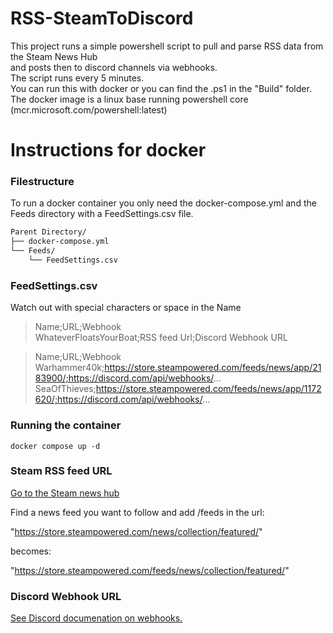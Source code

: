 # RSS-SteamToDiscord

This project runs a simple powershell script to pull and parse RSS data from the Steam News Hub  
and posts then to discord channels via webhooks.  
The script runs every 5 minutes.  
You can run this with docker or you can find the .ps1 in the "Build" folder.  
The docker image is a linux base running powershell core (mcr.microsoft.com/powershell:latest)

# Instructions for docker

### Filestructure

To run a docker container you only need the docker-compose.yml and the Feeds directory with a FeedSettings.csv file.

```markdown
Parent Directory/
├── docker-compose.yml
└── Feeds/
    └── FeedSettings.csv
```

### FeedSettings.csv

Watch out with special characters or space in the Name

> Name;URL;Webhook  
WhateverFloatsYourBoat;RSS feed Url;Discord Webhook URL

> Name;URL;Webhook  
Warhammer40k;https://store.steampowered.com/feeds/news/app/2183900/;https://discord.com/api/webhooks/...  
SeaOfThieves;https://store.steampowered.com/feeds/news/app/1172620/;https://discord.com/api/webhooks/...  

### Running the container

`docker compose up -d`  

### Steam RSS feed URL

[Go to the Steam news hub](https://store.steampowered.com/news/)  

Find a news feed you want to follow and add /feeds in the url:  

"https://store.steampowered.com/news/collection/featured/"  

becomes:  

"https://store.steampowered.com/feeds/news/collection/featured/"

### Discord Webhook URL

[See Discord documenation on webhooks.](https://support.discord.com/hc/en-us/articles/228383668-Intro-to-Webhooks)
